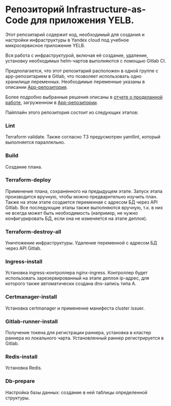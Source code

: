 # Репозиторий Infrastructure-as-Code для приложения YELB.

Этот репозитарий содержит  код, необходимый для создания и настройки инфраструктуры в Yandex cloud под учебное микросервисное приложение YELB.

Вся работа с инфраструктурой, включая её создание, удаление, установку необходимых helm-чартов выполняются с помощью Gitlab CI.

Предполагается, что этот репозитарий расположен в одной группе с app-репозитарием в Gitlab, что позволяет использовать одно хранилище переменных. Необходимые переменные указаны в описании [App-репозитория](https://github.com/Osmos-GT/slurm-graduation-app).

Более подробно выбранные решения описаны в [отчете о проделанной работе](https://github.com/Osmos-GT/slurm-graduation-app/blob/main/report.md), загруженном в [App-репозитории](https://github.com/Osmos-GT/slurm-graduation-app).

Пайплайн этого репозитория состоит из следующих этапов:

### Lint
Terraform validate. Также согласно ТЗ предусмотрен yamllint, который выполняется параллельно.

### Build
Создание плана.

### Terraform-deploy
Применение плана, сохраненного на предыдущем этапе. Запуск этапа производится вручную, чтобы можно предварительно изучить план. Также на этом этапе создается переменная с адресом БД через API Gitlab.
Все последующие этапы также выполняются вручную, т.к. в них не всегда может быть необходимость (например, не нужно конфигурировать БД, если она не изменяется на этапе деплоя).

### Terraform-destroy-all
Уничтожение инфраструктуры. Удаление переменной с адресом БД через API Gitlab.

### Ingress-install
Установка ingress-контроллера nginx-ingress.
Контроллер будет использовать зарезервированный на этапе деплоя ip-адрес, для которого также автоматически создана dns-запись типа А.

### Certmanager-install
Установка certmanager и применение манифеста cluster issuer.

### Gitlab-runner-install
Получение токена для регистрации раннера, установка в кластер раннера из локального чарта. Установленный раннер регистрируется в Gitlab.

### Redis-install
Установка Redis.

### Db-prepare
Настройка базы данных: создание в ней таблицы определенной структуры.
